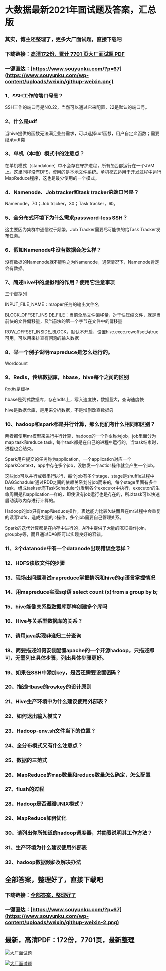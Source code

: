 # 大数据最新2021年面试题及答案，汇总版

### 其实，博主还整理了，更多大厂面试题，直接下载吧

### 下载链接：[高清172份，累计 7701 页大厂面试题  PDF](https://github.com/souyunku/DevBooks/blob/master/docs/index.md)

### 一键直达：[https://www.souyunku.com/?p=67](https://www.souyunku.com/wp-content/uploads/weixin/githup-weixin.png)



### 1、SSH工作的端口号是？

SSH工作的端口号是NO.22，当然可以通过它来配置，22是默认的端口号。


### 2、什么是udf

当hive提供的函数无法满足业务需求，可以选择udf函数，用户自定义函数；需要继承udf类


### 3、单机（本地）模式中的注意点？

在单机模式（standalone）中不会存在守护进程，所有东西都运行在一个JVM上。这里同样没有DFS，使用的是本地文件系统。单机模式适用于开发过程中运行MapReduce程序，这也是最少使用的一个模式。


### 4、Namenode、Job tracker和task tracker的端口号是？

Namenode，70；Job tracker，30；Task tracker，60。


### 5、全分布式环境下为什么需求password-less SSH？

这主要因为集群中通信过于频繁，Job Tracker需要尽可能快的给Task Tracker发布任务。


### 6、假如Namenode中没有数据会怎么样？

没有数据的Namenode就不能称之为Namenode，通常情况下，Namenode肯定会有数据。


### 7、简述hive中的虚拟列的作用？使用它注意事项

三个虚拟列

INPUT_FILE_NAME：mapper任务的输出文件名

BLOCK_OFFSET_INSIDE_FILE：当前全局文件偏移量，对于快压缩文件，就是当前快的文件偏移量，及当前块的第一个字节在文件中的偏移量

ROW_OFFSET_INSIDE_BLOCK，默认不开启，设置hive.exec.rowoffset为true可用，可以用来排查有问题的输入数据


### 8、举一个例子说明mapreduce是怎么运行的。

Wordcount


### 9、Redis，传统数据库，hbase，hive每个之间的区别

Redis是缓存

hbase是列式数据库，存在hdfs上，写入速度快，数据量大，查询速度快

hive是数据仓库，是用来分析数据，不是增删改查数据的


### 10、hadoop和spark都是并行计算，那么他们有什么相同和区别？

两者都使用mr模型来进行并行计算，hadoop的一个作业称为job，job里面分为map task和reduce task，每个task都是在自己的进程中运行的，当task结束时，进程也会结束。

Spark用户提交的任务称为application，一个application对应一个SparkContext，app中存在多个job，没触发一个action操作就会产生一个job。

这些job可以并行或者串行执行，每个job有多个stage，stage是shuffle过程中DAGSchaduler通过RDD之间的依赖关系划分job而来的，每个stage里面有多个task，组成taskset有TaskSchaduler分发到各个executor中执行，executor的生命周期是和application一样的，即使没有job运行也是存在的，所以task可以快速启动读取内存进行计算的。

Hadoop的job只有map和reduce操作，表达能力比较欠缺而且在mr过程中会重复的读写hdfs，造成大量的io操作，多个job需要自己管理关系。

Spark的迭代计算都是在内存中进行的，API中提供了大量的RDD操作join，groupby等，而且通过DAG图可以实现良好的容错。


### 11、3个datanode中有一个datanode出现错误会怎样？
### 12、HDFS读取文件的步骤
### 13、现场出问题测试mapreduce掌握情况和hive的ql语言掌握情况
### 14、用mapreduce实现sql语 select count (x) from a group by b;
### 15、hive能像关系型数据库那样创建多个库吗
### 16、Hive与关系型数据库的关系？
### 17、请用java实现非递归二分查询
### 18、简要描述如何安装配置apache的一个开源hadoop，只描述即可，无需列出具体步骤，列出具体步骤更好。
### 19、如果在SSH中添加key，是否还需要设置密码？
### 20、描述Hbase的rowkey的设计原则
### 21、Hive生产环境中为什么建议使用外部表？
### 22、如何退出输入模式？
### 23、Hadoop-env.sh文件当下的位置？
### 24、全分布模式又有什么注意点？
### 25、数据的三范式
### 26、MapReduce的map数量和reduce数量怎么确定，怎么配置
### 27、flush的过程
### 28、Hadoop是否遵循UNIX模式？
### 29、MapReduce如何优化
### 30、请列出你所知道的hadoop调度器，并简要说明其工作方法？
### 31、生产环境为什么建议使用外部表
### 32、hadoop数据倾斜及解决办法




## 全部答案，整理好了，直接下载吧

### 下载链接：[全部答案，整理好了](https://www.souyunku.com/wp-content/uploads/weixin/githup-weixin-2.png)

### 一键直达：[https://www.souyunku.com/?p=67](https://www.souyunku.com/wp-content/uploads/weixin/githup-weixin-2.png)


## 最新，高清PDF：172份，7701页，最新整理

[![大厂面试题](https://www.souyunku.com/wp-content/uploads/weixin/mst.png "架构师专栏")](https://www.souyunku.com/wp-content/uploads/weixin/githup-weixin.png "架构师专栏")

[![大厂面试题](https://www.souyunku.com/wp-content/uploads/weixin/githup-weixin.png "架构师专栏")](https://www.souyunku.com/wp-content/uploads/weixin/githup-weixin.png "架构师专栏")
